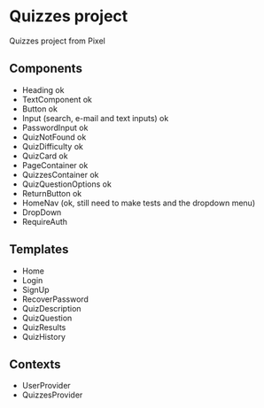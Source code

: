 # Quizzes project

Quizzes project from Pixel

## Components

- Heading ok
- TextComponent ok
- Button ok
- Input (search, e-mail and text inputs) ok
- PasswordInput ok
- QuizNotFound ok
- QuizDifficulty ok
- QuizCard ok
- PageContainer ok
- QuizzesContainer ok
- QuizQuestionOptions ok
- ReturnButton ok
- HomeNav (ok, still need to make tests and the dropdown menu)
- DropDown
- RequireAuth

## Templates

- Home
- Login
- SignUp
- RecoverPassword
- QuizDescription
- QuizQuestion
- QuizResults
- QuizHistory

## Contexts

- UserProvider
- QuizzesProvider
